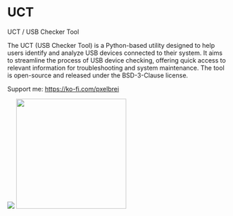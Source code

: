# UCT
UCT / USB Checker Tool

The UCT (USB Checker Tool) is a Python-based utility designed to help users identify and analyze USB devices connected to their system. It aims to streamline the process of USB device checking, offering quick access to relevant information for troubleshooting and system maintenance. The tool is open-source and released under the BSD-3-Clause license.

Support me: https://ko-fi.com/pxelbrei


![](https://user-images.githubusercontent.com/74038190/213866269-5d00981c-7c98-46d7-8a8e-16f462f15227.gif)
<img src="https://user-images.githubusercontent.com/74038190/213866269-5d00981c-7c98-46d7-8a8e-16f462f15227.gif" width="250" height="250"/>
